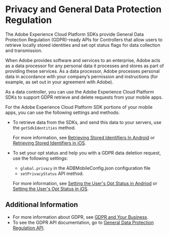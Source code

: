 # Privacy and General Data Protection Regulation

The Adobe Experience Cloud Platform SDKs provide General Data Protection Regulation \(GDPR\)-ready APIs for Controllers that allow users to retrieve locally stored identities and set opt status flags for data collection and transmission.

When Adobe provides software and services to an enterprise, Adobe acts as a data processor for any personal data it processes and stores as part of providing these services. As a data processor, Adobe processes personal data in accordance with your company’s permission and instructions \(for example, as set out in your agreement with Adobe\).

As a data controller, you can use the Adobe Experience Cloud Platform SDKs to support GDPR retrieve and delete requests from your mobile apps.

For the Adobe Experience Cloud Platform SDK portions of your mobile apps, you can use the following settings and methods:

* To retrieve data from the SDKs, and send this data to your servers, use the `getSdkIdentities` method.

  For more information, see [Retrieving Stored Identifiers In Android](https://github.com/jiabingeng/sdk-v5-docs/tree/8509ef7d0edcdccfdae5a521cb1fe94693581dba/sdk-core/sdk-core/retr-stored-ids-android.md) or [Retrieving Stored Identifiers in iOS](https://github.com/jiabingeng/sdk-v5-docs/tree/8509ef7d0edcdccfdae5a521cb1fe94693581dba/sdk-core/sdk-core/retr-stored-ids-ios.md).

* To set your opt status and help you with a GDPR data deletion request, use the following settings:

  * `global.privacy` in the ADBMobileConfig.json configuration file
  * `setPrivacyStatus` API method.

  For more information, see [Setting the User's Opt Status in Andriod](https://github.com/jiabingeng/sdk-v5-docs/tree/8509ef7d0edcdccfdae5a521cb1fe94693581dba/sdk-core/sdk-core/set-user-opt-status-android.md) or [Setting the User's Opt Status in iOS](set-user-opt-status-ios.md).

## Additional Information

* For more information about GDPR, see [GDPR and Your Business](https://www.adobe.com/privacy/general-data-protection-regulation.html).
* To see the GDPR API documentation, go to [General Data Protection Regulation API](https://adobe.io/apis/cloudplatform/gdpr.html).

